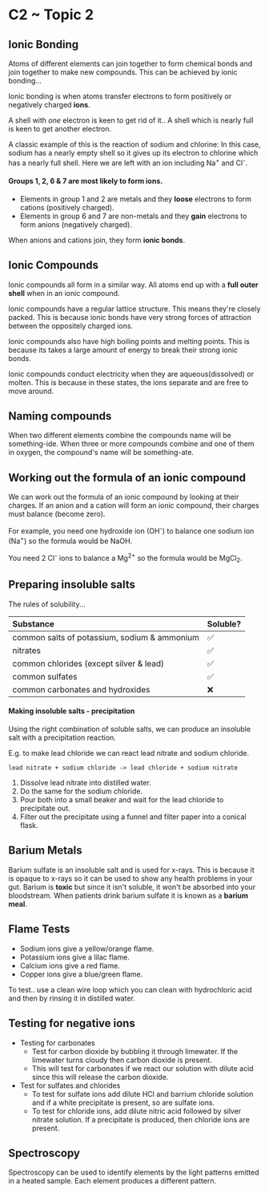 # C2 ~ Topic 2

## Ionic Bonding
Atoms of different elements can join together to form chemical bonds and join together to make new compounds. This can be achieved by ionic bonding...

Ionic bonding is when atoms transfer electrons to form positively or negatively charged **ions**.

A shell with *one* electron is keen to get rid of it..
A shell which is nearly full is keen to get another electron.

A classic example of this is the reaction of sodium and chlorine:
In this case, sodium has a nearly empty shell so it gives up its electron to chlorine which has a nearly full shell. Here we are left with an ion including Na<sup>+</sup> and Cl<sup>-</sup>.

#### Groups 1, 2, 6 & 7 are most likely to form ions.
* Elements in group 1 and 2 are metals and they **loose** electrons to form cations (positively charged).
* Elements in group 6 and 7 are non-metals and they **gain** electrons to form anions (negatively charged).

When anions and cations join, they form **ionic bonds**.

## Ionic Compounds
Ionic compounds all form in a similar way.
All atoms end up with a **full outer shell** when in an ionic compound.

Ionic compounds have a regular lattice structure. This means they're closely packed. This is because ionic bonds have very strong forces of attraction between the oppositely charged ions.

Ionic compounds also have high boiling points and melting points. This is because its takes a large amount of energy to break their strong ionic bonds.

Ionic compounds conduct electricity when they are aqueous(dissolved) or molten. This is because in these states, the ions separate and are free to move around.

## Naming compounds
When two different elements combine the compounds name will be something-ide. When three or more compounds combine and one of them in oxygen, the compound's name will be something-ate.

## Working out the formula of an ionic compound
We can work out the formula of an ionic compound by looking at their charges. If an anion and a cation will form an ionic compound, their charges must balance (become zero).

For example, you need one hydroxide ion (OH<sup>-</sup>) to balance one sodium ion (Na<sup>+</sup>) so the formula would be NaOH.

You need 2 Cl<sup>-</sup> ions to balance a Mg<sup>2+</sup> so the formula would be MgCl<sub>2</sub>.

## Preparing insoluble salts
The rules of solubility...

| Substance                                    | Soluble?           |
|:---------------------------------------------|:-------------------|
| common salts of potassium, sodium & ammonium | :white_check_mark: |
| nitrates                                     | :white_check_mark: |
| common chlorides (except silver & lead)      | :white_check_mark: |
| common sulfates                              | :white_check_mark: |
| common carbonates and hydroxides             | :x:                |

#### Making insoluble salts - precipitation
Using the right combination of soluble salts, we can produce an insoluble salt with a precipitation reaction.

E.g. to make lead chloride we can react lead nitrate and sodium chloride.

```
lead nitrate + sodium chloride -> lead chloride + sodium nitrate
```

1. Dissolve lead nitrate into distilled water.
2. Do the same for the sodium chloride.
3. Pour both into a small beaker and wait for the lead chloride to
precipitate out.
4. Filter out the precipitate using a funnel and filter paper into a conical flask.

## Barium Metals
Barium sulfate is an insoluble salt and is used for x-rays. This is because it is opaque to x-rays so it can be used to show any health problems in your gut. Barium is **toxic** but since it isn't soluble, it won't be absorbed into your bloodstream. When patients drink barium sulfate it is known as a **barium meal**.

## Flame Tests
* Sodium ions give a yellow/orange flame.
* Potassium ions give a lilac flame.
* Calcium ions give a red flame.
* Copper ions give a blue/green flame.

To test.. use a clean wire loop which you can clean with hydrochloric acid and then by rinsing it in distilled water.

## Testing for negative ions
* Testing for carbonates
  * Test for carbon dioxide by bubbling it through limewater. If the limewater turns cloudy then carbon dioxide is present.
  * This will test for carbonates if we react our solution with dilute acid since this will release the carbon dioxide.
* Test for sulfates and chlorides
  * To test for sulfate ions add dilute HCl and barrium chloride solution and if a white precipitate is present, so are sulfate ions.
  * To test for chloride ions, add dilute nitric acid followed by silver nitrate solution. If a precipitate is produced, then chloride  ions are present.

## Spectroscopy
Spectroscopy can be used to identify elements by the light patterns emitted in a heated sample. Each element produces a different pattern.
